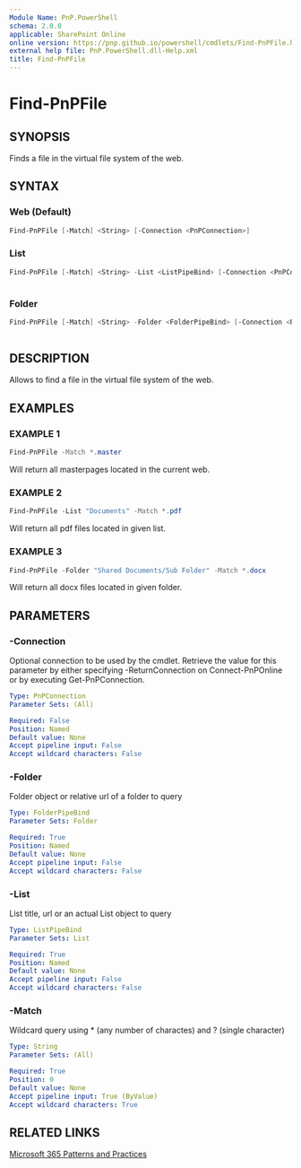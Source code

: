```yaml
---
Module Name: PnP.PowerShell
schema: 2.0.0
applicable: SharePoint Online
online version: https://pnp.github.io/powershell/cmdlets/Find-PnPFile.html
external help file: PnP.PowerShell.dll-Help.xml
title: Find-PnPFile
---
```

  
# Find-PnPFile

## SYNOPSIS
Finds a file in the virtual file system of the web.

## SYNTAX

### Web (Default)
```powershell
Find-PnPFile [-Match] <String> [-Connection <PnPConnection>] 
```

### List
```powershell
Find-PnPFile [-Match] <String> -List <ListPipeBind> [-Connection <PnPConnection>]
 
```

### Folder
```powershell
Find-PnPFile [-Match] <String> -Folder <FolderPipeBind> [-Connection <PnPConnection>]
 
```

## DESCRIPTION

Allows to find a file in the virtual file system of the web.

## EXAMPLES

### EXAMPLE 1
```powershell
Find-PnPFile -Match *.master
```

Will return all masterpages located in the current web.

### EXAMPLE 2
```powershell
Find-PnPFile -List "Documents" -Match *.pdf
```

Will return all pdf files located in given list.

### EXAMPLE 3
```powershell
Find-PnPFile -Folder "Shared Documents/Sub Folder" -Match *.docx
```

Will return all docx files located in given folder.

## PARAMETERS

### -Connection
Optional connection to be used by the cmdlet. Retrieve the value for this parameter by either specifying -ReturnConnection on Connect-PnPOnline or by executing Get-PnPConnection.

```yaml
Type: PnPConnection
Parameter Sets: (All)

Required: False
Position: Named
Default value: None
Accept pipeline input: False
Accept wildcard characters: False
```

### -Folder
Folder object or relative url of a folder to query

```yaml
Type: FolderPipeBind
Parameter Sets: Folder

Required: True
Position: Named
Default value: None
Accept pipeline input: False
Accept wildcard characters: False
```

### -List
List title, url or an actual List object to query

```yaml
Type: ListPipeBind
Parameter Sets: List

Required: True
Position: Named
Default value: None
Accept pipeline input: False
Accept wildcard characters: False
```

### -Match
Wildcard query using * (any number of charactes) and ? (single character)

```yaml
Type: String
Parameter Sets: (All)

Required: True
Position: 0
Default value: None
Accept pipeline input: True (ByValue)
Accept wildcard characters: True
```



## RELATED LINKS

[Microsoft 365 Patterns and Practices](https://aka.ms/m365pnp)


